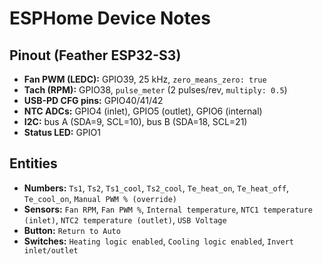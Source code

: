 # ESPHome Device Notes

## Pinout (Feather ESP32-S3)

- **Fan PWM (LEDC):** GPIO39, 25 kHz, `zero_means_zero: true`
- **Tach (RPM):** GPIO38, `pulse_meter` (2 pulses/rev, `multiply: 0.5`)
- **USB-PD CFG pins:** GPIO40/41/42
- **NTC ADCs:** GPIO4 (inlet), GPIO5 (outlet), GPIO6 (internal)
- **I2C:** bus A (SDA=9, SCL=10), bus B (SDA=18, SCL=21)
- **Status LED:** GPIO1

## Entities

- **Numbers:** `Ts1`, `Ts2`, `Ts1_cool`, `Ts2_cool`, `Te_heat_on`, `Te_heat_off`, `Te_cool_on`, `Manual PWM % (override)`
- **Sensors:** `Fan RPM`, `Fan PWM %`, `Internal temperature`, `NTC1 temperature (inlet)`, `NTC2 temperature (outlet)`, `USB Voltage`
- **Button:** `Return to Auto`
- **Switches:** `Heating logic enabled`, `Cooling logic enabled`, `Invert inlet/outlet`
